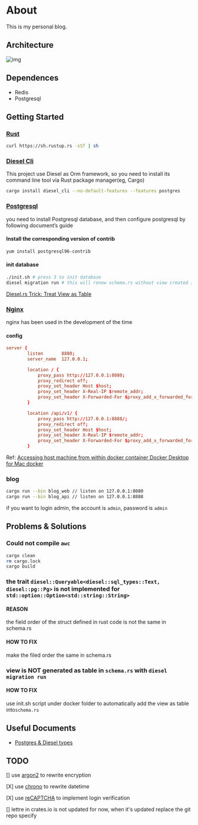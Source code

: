 # About

This is my personal blog.

## Architecture

![img](imges/architecture.png)

## Dependences

- Redis
- Postgresql

## Getting Started

### [Rust](https://www.rust-lang.org/)

```bash
curl https://sh.rustup.rs -sSf | sh
```

### [Diesel Cli](https://github.com/diesel-rs/diesel)

This project use Diesel as Orm framework, so you need to install its command line tool via Rust package manager(eg, Cargo)

```bash
cargo install diesel_cli --no-default-features --features postgres
```

### [Postgresql](https://www.postgresql.org/)

you need to install Postgresql database, and then configure postgresql by following document’s guide

#### Install the corresponding version of contrib

``` bash
yum install postgresql96-contrib
```

#### init database

```bash
./init.sh # press 3 to init database
diesel migration run # this will renew schema.rs without view created in create_tags/up.sql
```

[Diesel.rs Trick: Treat View as Table](https://deterministic.space/diesel-view-table-trick.html)

### [Nginx](http://nginx.org/en/download.html)

nginx has been used in the development of the time

#### config

```conf
server {
        listen       8880;
        server_name  127.0.0.1;

        location / {
            proxy_pass http://127.0.0.1:8080;
            proxy_redirect off;
            proxy_set_header Host $host;
            proxy_set_header X-Real-IP $remote_addr;
            proxy_set_header X-Forwarded-For $proxy_add_x_forwarded_for;
        }

        location /api/v1/ {
            proxy_pass http://127.0.0.1:8888/;
            proxy_redirect off;
            proxy_set_header Host $host;
            proxy_set_header X-Real-IP $remote_addr;
            proxy_set_header X-Forwarded-For $proxy_add_x_forwarded_for;
        }
```

Ref:
[Accessing host machine from within docker container Docker Desktop for Mac docker](https://forums.docker.com/t/accessing-host-machine-from-within-docker-container/14248/15)

### blog

```bash
cargo run --bin blog_web // listen on 127.0.0.1:8080
cargo run --bin blog_api // listen on 127.0.0.1:8888
```

if you want to login admin, the account is `admin`, password is `admin`

## Problems & Solutions

### Could not compile `awc`

```bash
cargo clean
rm cargo.lock
cargo build
```

### the trait `diesel::Queryable<diesel::sql_types::Text, diesel::pg::Pg>` is not implemented for `std::option::Option<std::string::String>`

#### REASON

the field order of the struct defined in rust code is not the same in schema.rs

#### HOW TO FIX

make the filed order the same in schema.rs

### view is NOT generated as table in `schema.rs` with `diesel migration run`

#### HOW TO FIX

use init.sh script under docker folder to automatically add the view as table into`schema.rs`

## Useful Documents

- [Postgres & Diesel types](https://kotiri.com/2018/01/31/postgresql-diesel-rust-types.html)

## TODO

[] use [argon2](https://crates.io/crates/rust-argon2)  to rewrite encryption

[X] use [chrono](https://crates.io/crates/chrono) to rewrite datetime

[X] use [reCAPTCHA](https://www.google.com/recaptcha/intro/v3.html) to implement login verification

[] lettre in crates.io is not updated for now, when it's updated replace the git repo specify